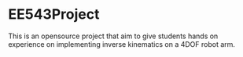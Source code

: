 # EE543Project
 This is an opensource project that aim to give students hands on experience on implementing inverse kinematics on a 4DOF robot arm.
